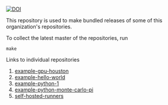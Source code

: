 [![DOI](https://zenodo.org/badge/DOI/10.5281/zenodo.3904266.svg)](https://doi.org/10.5281/zenodo.3904265)

This repository is used to make bundled releases of some of this organization's repositories.

To collect the latest master of the repositories, run

```shell
make
```

Links to individual repositories

1. [example-gpu-houston](https://github.com/ci-for-research/example-gpu-houston)
1. [example-hello-world](https://github.com/ci-for-research/example-hello-world)
1. [example-python-1](https://github.com/ci-for-research/example-python-1)
1. [example-python-monte-carlo-pi](https://github.com/ci-for-research/example-python-monte-carlo-pi)
1. [self-hosted-runners](https://github.com/ci-for-research/self-hosted-runners)
